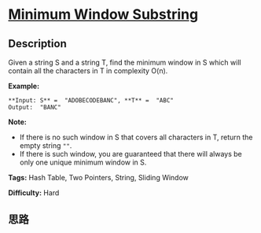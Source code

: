 # [Minimum Window Substring][title]

## Description

Given a string S and a string T, find the minimum window in S which will
contain all the characters in T in complexity O(n).

**Example:**
            **Input: S** =  "ADOBECODEBANC", **T** =  "ABC"    Output:  "BANC"    

**Note:**

  * If there is no such window in S that covers all characters in T, return the empty string `""`.
  * If there is such window, you are guaranteed that there will always be only one unique minimum window in S.


**Tags:** Hash Table, Two Pointers, String, Sliding Window

**Difficulty:** Hard

## 思路

[title]: https://leetcode.com/problems/minimum-window-substring
